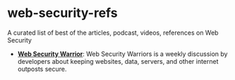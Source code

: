 # web-security-refs
A curated list of best of the articles, podcast, videos, references  on Web Security
+ **[Web Security Warrior](https://devchat.tv/web-sec-warriors)**: Web Security Warriors is a weekly discussion by developers about keeping websites, data, servers, and other internet outposts secure.
